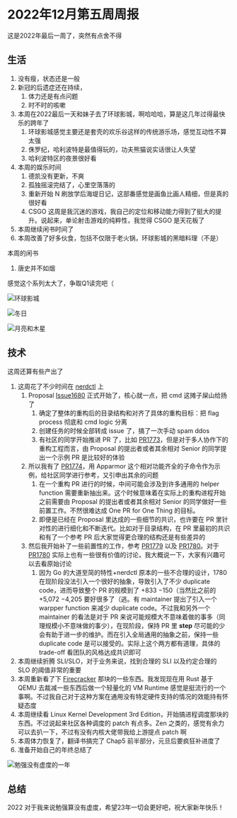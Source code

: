# 2022年12月第五周周报

这是2022年最后一周了，突然有点舍不得

## 生活

1. 没有瘦，状态还是一般
2. 新冠的后遗症还在持续，
    1. 体力还是有点问题
    2. 时不时的咳嗽
3. 本周在2022最后一天和妹子去了环球影城，啊哈哈哈，算是这几年过得最快乐的跨年了
    1. 环球影城感觉主要还是套壳的欢乐谷这样的传统游乐场，感觉互动性不算太强
    2. 侏罗纪，哈利波特是最值得玩的，功夫熊猫说实话很让人失望
    3. 哈利波特区的夜景很好看
4. 本周的娱乐时间
    1. 德凯没有更新，不爽
    2. 孤独摇滚完结了，心里空落落的
    3. 重新开始 N 刷放学后海堤日记，这部番感觉是画鱼比画人精细，但是真的很好看
    4. CSGO 这周是我沉迷的游戏，我自己的定位和移动能力得到了挺大的提升。说起来，单论射击游戏的纯粹性，我觉得 CSGO 是天花板了
5. 本周继续闲书时间了
6. 本周改善了好多伙食，包括不仅限于老火锅，环球影城的黑暗料理（不是）

本周的闲书

1. 唐史并不如烟

感觉这个系列太大了，争取Q1读完吧（

![环球影城](https://user-images.githubusercontent.com/7054676/210173219-a40190e2-8e0a-443e-afc6-6035096a7ecd.jpg)

![冬日](https://user-images.githubusercontent.com/7054676/210173237-65d354cd-1664-46de-9561-e909c0e03a90.jpg)

![月亮和木星](https://user-images.githubusercontent.com/7054676/210173249-97ca03a9-e75f-4128-9443-140484f37012.jpg)

## 技术

这周还算有些产出了

1. 这周花了不少时间在 [nerdctl](https://github.com/containerd/nerdctl) 上
    1. Proposal [Issue1680](https://github.com/containerd/nerdctl/issues/1680) 正式开始了，核心就一点，把 cmd 这摊子屎山给扬了
        1. 确定了整体的重构后的目录结构和对齐了具体的重构目标：把 flag process 彻底和 cmd logic 分离
        2. 创建任务的时候全部转成 issue 了，搞了一次手动 spam ddos
        3. 有社区的同学开始推进 PR 了，比如 [PR1773](https://github.com/containerd/nerdctl/pull/1773)，但是对于多人协作下的重构工程而言，由 Proposal 的提出者或者其余相对 Senior 的同学提出一个示例 PR 是比较好的体验
    2. 所以我有了 [PR1774](https://github.com/containerd/nerdctl/pull/1774)，用 Apparmor 这个相对功能齐全的子命令作为示例，给社区同学进行参考，又引申出其余的问题
        1. 在一个重构 PR 进行的时候，中间可能会涉及到许多通用的 helper function 需要重新抽出来。这个时候意味着在实际上的重构进程开始之前需要由 Proposal 的提出者或者其余相对 Senior 的同学做好一些前置工作。不然很难达成 One PR for One Thing 的目标。
        2. 即便是已经在 Proposal 里达成的一些细节的共识，也许要在 PR 里针对性的进行细化和不断迭代。比如对于目录结构，在 PR 里最初的共识和有了一个参考 PR 后大家觉得更合理的结构还是有些差异的
    3. 然后我开始补了一些前置性的工作，参考 [PR1779](https://github.com/containerd/nerdctl/pull/1779) 以及 [PR1780](https://github.com/containerd/nerdctl/pull/1780)。对于 [PR1780](https://github.com/containerd/nerdctl/pull/1780) 实际上也有一些很有价值的讨论，我大概说一下，大家有兴趣可以去看原始讨论
        1. 因为 Go 的大道至简的特性+nerdctl 原本的一些不合理的设计，1780 在现阶段没法引入一个很好的抽象，导致引入了不少 duplicate code，进而导致整个 PR 的规模到了 +833 −150（当然比之前的 +5,072 −4,205 要好很多了（逃。有 maintainer 提出了引入一个 warpper function 来减少 duplicate code。不过我和另外一个 maintainer 的看法是对于 PR 来说可能规模大不意味着做的事多（同理规模小不意味做的事少），在现阶段，保持 PR 里 **step** 尽可能的少会有助于进一步的维护。而在引入全局通用的抽象之前，保持一些 duplicate code 是可以接受的。实际上这个两方都有道理，具体的 trade-off 看团队的风格达成共识即可
2. 本周继续折腾 SLI/SLO，对于业务来说，找到合理的 SLI 以及约定合理的 SLO 的阈值非常的重要
3. 本周重新看了下 [Firecracker](https://github.com/firecracker-microvm/firecracker) 那块的一些东西。我发现现在用 Rust 基于 QEMU 去裁减一些东西后做一个轻量化的 VM Runtime 感觉是挺流行的一个事啊。不过我自己对于这种方案在通用没有特定硬件支持的情况的效能持有怀疑态度
4. 本周继续看 Linux Kernel Development 3rd Edition，开始搞进程调度那块的东西。不过说起来社区各种调度的 patch 有点多。Zen 之类的，感觉有余力可以去扒一下，不过有没有内核大佬带我给上游提点 patch 啊
5. 本周体力恢复了，翻译书搞完了 Chap5 前半部分，元旦后要疯狂补进度了
6. 准备开始自己的年终总结了

![勉强没有虚度的一年](https://user-images.githubusercontent.com/7054676/210173110-89ff93d9-9b9d-467c-b8e4-58de1d4a5f50.png)


## 总结

2022 对于我来说勉强算没有虚度，希望23年一切会更好吧，祝大家新年快乐！